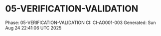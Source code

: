 # 05-VERIFICATION-VALIDATION
Phase: 05-VERIFICATION-VALIDATION
CI: CI-AO001-003
Generated: Sun Aug 24 22:41:06 UTC 2025
